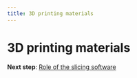 ```yaml
---
title: 3D printing materials
---
```

# 3D printing materials



**Next step**: [Role of the slicing software](slicer)